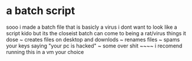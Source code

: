 # a batch script
sooo i made a batch file that is basicly a virus i dont want to look like a script kido but its the closeist batch can come to being a rat/virus 
things it dose
~ creates files on desktop and downlods 
~ renames files 
~ spams your keys saying "your pc is hacked"
~ some over shit ~~~~ i recomend running this in a vm your choice 
